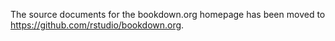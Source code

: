 The source documents for the bookdown.org homepage has been moved to https://github.com/rstudio/bookdown.org.

